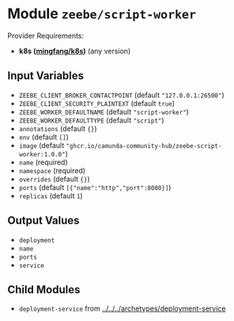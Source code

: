 
# Module `zeebe/script-worker`

Provider Requirements:
* **k8s ([mingfang/k8s](https://registry.terraform.io/providers/mingfang/k8s/latest))** (any version)

## Input Variables
* `ZEEBE_CLIENT_BROKER_CONTACTPOINT` (default `"127.0.0.1:26500"`)
* `ZEEBE_CLIENT_SECURITY_PLAINTEXT` (default `true`)
* `ZEEBE_WORKER_DEFAULTNAME` (default `"script-worker"`)
* `ZEEBE_WORKER_DEFAULTTYPE` (default `"script"`)
* `annotations` (default `{}`)
* `env` (default `[]`)
* `image` (default `"ghcr.io/camunda-community-hub/zeebe-script-worker:1.0.0"`)
* `name` (required)
* `namespace` (required)
* `overrides` (default `{}`)
* `ports` (default `[{"name":"http","port":8080}]`)
* `replicas` (default `1`)

## Output Values
* `deployment`
* `name`
* `ports`
* `service`

## Child Modules
* `deployment-service` from [../../../archetypes/deployment-service](../../../archetypes/deployment-service)

